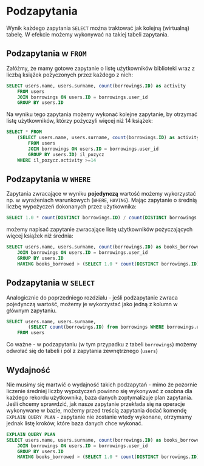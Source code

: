 # Podzapytania

Wynik każdego zapytania `SELECT` można traktować jak kolejną (wirtualną) tabelę. W efekcie możemy wykonywać na takiej tabeli zapytania.

## Podzapytania w `FROM`

Załóżmy, że mamy gotowe zapytanie o listę użytkowników biblioteki wraz z liczbą książek pożyczonych przez każdego z nich:

```SQL
SELECT users.name, users.surname, count(borrowings.ID) as activity
    FROM users
    JOIN borrowings ON users.ID = borrowings.user_id
    GROUP BY users.ID
```

Na wyniku tego zapytania możemy wykonać kolejne zapytanie, by otrzymać listę użytkowników, którzy pożyczyli więcej niż 14 książek:

```SQL
SELECT * FROM
    (SELECT users.name, users.surname, count(borrowings.ID) as activity
        FROM users
        JOIN borrowings ON users.ID = borrowings.user_id
        GROUP BY users.ID) il_pozycz
    WHERE il_pozycz.activity >=14
```

## Podzapytania w `WHERE`

Zapytania zwracające w wyniku **pojedynczą** wartość możemy wykorzystać np. w wyrażeniach warunkowych (`WHERE`, `HAVING`). Mając zapytanie o średnią liczbę wypożyczeń dokonanych przez użytkownika:

```SQL
SELECT 1.0 * count(DISTINCT borrowings.ID) / count(DISTINCT borrowings.user_id) FROM borrowings
```

możemy napisać zapytanie zwracające listę użytkowników pożyczających więcej książek niż średnia:

```SQL
SELECT users.name, users.surname, count(borrowings.ID) as books_borrowed FROM users
    JOIN borrowings ON users.ID = borrowings.user_id
    GROUP BY users.ID
    HAVING books_borrowed > (SELECT 1.0 * count(DISTINCT borrowings.ID) / count(DISTINCT borrowings.user_id) FROM borrowings)
```

## Podzapytania w `SELECT`

Analogicznie do poprzedniego rozdziału - jeśli podzapytanie zwraca pojedynczą wartość, możemy je wykorzystać jako jedną z kolumn w głównym zapytaniu.

```SQL
SELECT users.name, users.surname,
        (SELECT count(borrowings.ID) from borrowings WHERE borrowings.user_id = users.ID) as books
    FROM users
```

Co ważne - w podzapytaniu (w tym przypadku z tabeli `borrowings`) możemy odwołać się do tabeli i pól z zapytania zewnętrznego (`users`)

## Wydajność

Nie musimy się martwić o wydajność takich podzapytań - mimo że pozornie liczenie średniej liczby wypożyczeń powinno się wykonywać z osobna dla każdego rekordu użytkownika, baza danych zoptymalizuje plan zapytania. Jeśli chcemy sprawdzić, jak nasze zapytanie przekłada się na operacje wykonywane w bazie, możemy przed treścią zapytania dodać komendę `EXPLAIN QUERY PLAN` - zapytanie nie zostanie wtedy wykonane, otrzymamy jednak listę kroków, które baza danych chce wykonać.

```SQL
EXPLAIN QUERY PLAN
SELECT users.name, users.surname, count(borrowings.ID) as books_borrowed FROM users
    JOIN borrowings ON users.ID = borrowings.user_id
    GROUP BY users.ID
    HAVING books_borrowed > (SELECT 1.0 * count(DISTINCT borrowings.ID) / count(DISTINCT borrowings.user_id) FROM borrowings)
```
